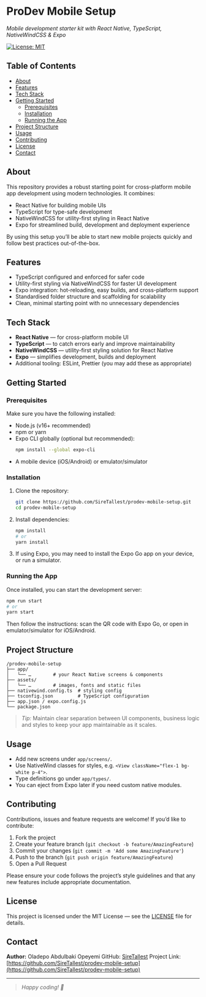 # ProDev Mobile Setup  
*Mobile development starter kit with React Native, TypeScript, NativeWindCSS & Expo*

[![License: MIT](https://img.shields.io/badge/License-MIT-blue.svg)](LICENSE)

## Table of Contents  
- [About](#about)  
- [Features](#features)  
- [Tech Stack](#tech-stack)  
- [Getting Started](#getting-started)  
  - [Prerequisites](#prerequisites)  
  - [Installation](#installation)  
  - [Running the App](#running-the-app)  
- [Project Structure](#project-structure)  
- [Usage](#usage)  
- [Contributing](#contributing)  
- [License](#license)  
- [Contact](#contact)  

## About  
This repository provides a robust starting point for cross-platform mobile app development using modern technologies. It combines:  
- React Native for building mobile UIs  
- TypeScript for type-safe development  
- NativeWindCSS for utility-first styling in React Native  
- Expo for streamlined build, development and deployment experience

By using this setup you’ll be able to start new mobile projects quickly and follow best practices out-of-the-box.

## Features  
- TypeScript configured and enforced for safer code  
- Utility-first styling via NativeWindCSS for faster UI development  
- Expo integration: hot-reloading, easy builds, and cross-platform support  
- Standardised folder structure and scaffolding for scalability  
- Clean, minimal starting point with no unnecessary dependencies  

## Tech Stack  
- **React Native** — for cross-platform mobile UI  
- **TypeScript** — to catch errors early and improve maintainability  
- **NativeWindCSS** — utility-first styling solution for React Native  
- **Expo** — simplifies development, builds and deployment  
- Additional tooling: ESLint, Prettier (you may add these as appropriate)  

## Getting Started  

### Prerequisites  
Make sure you have the following installed:  
- Node.js (v16+ recommended)  
- npm or yarn  
- Expo CLI globally (optional but recommended):  
  ```bash  
  npm install --global expo-cli  
    ```

* A mobile device (iOS/Android) or emulator/simulator

### Installation

1. Clone the repository:

   ```bash
   git clone https://github.com/SireTallest/prodev-mobile-setup.git  
   cd prodev-mobile-setup  
   ```
2. Install dependencies:

   ```bash
   npm install  
   # or  
   yarn install  
   ```
3. If using Expo, you may need to install the Expo Go app on your device, or run a simulator.

### Running the App

Once installed, you can start the development server:

```bash
npm run start  
# or  
yarn start  
```

Then follow the instructions: scan the QR code with Expo Go, or open in emulator/simulator for iOS/Android.

## Project Structure

```
/prodev-mobile-setup  
├── app/  
│   └── …        # your React Native screens & components  
├── assets/  
│   └── …        # images, fonts and static files  
├── nativewind.config.ts  # styling config  
├── tsconfig.json         # TypeScript configuration  
├── app.json / expo.config.js  
└── package.json  
```

> *Tip:* Maintain clear separation between UI components, business logic and styles to keep your app maintainable as it scales.

## Usage

* Add new screens under `app/screens/`.
* Use NativeWind classes for styles, e.g. `<View className="flex-1 bg-white p-4">`.
* Type definitions go under `app/types/`.
* You can eject from Expo later if you need custom native modules.

## Contributing

Contributions, issues and feature requests are welcome!
If you’d like to contribute:

1. Fork the project
2. Create your feature branch (`git checkout -b feature/AmazingFeature`)
3. Commit your changes (`git commit -m 'Add some AmazingFeature'`)
4. Push to the branch (`git push origin feature/AmazingFeature`)
5. Open a Pull Request

Please ensure your code follows the project’s style guidelines and that any new features include appropriate documentation.

## License

This project is licensed under the MIT License — see the [LICENSE](LICENSE) file for details.

## Contact

**Author:** Oladepo Abdulbaki Opeyemi
GitHub: [SireTallest](https://github.com/SireTallest)
Project Link: [https://github.com/SireTallest/prodev-mobile-setup](https://github.com/SireTallest/prodev-mobile-setup)

---

> *Happy coding! 🚀*
